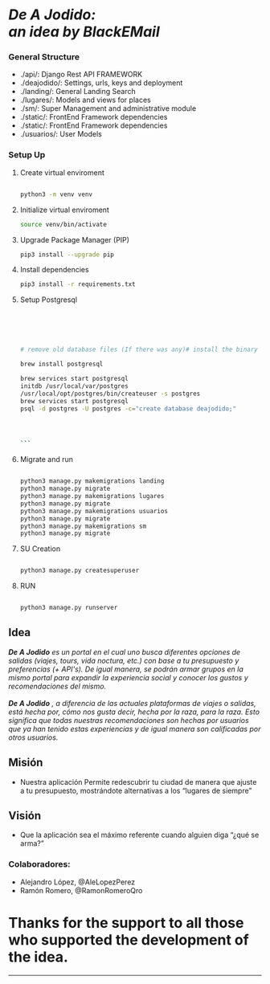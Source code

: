 
# _De A Jodido:_<br>_an idea by BlackEMail_


### General Structure

* ./api/: Django Rest API FRAMEWORK
* ./deajodido/: Settings, urls, keys and deployment
* ./landing/: General Landing Search
* ./lugares/: Models and views for places
* ./sm/: Super Management and administrative module
* ./static/: FrontEnd Framework dependencies
* ./static/: FrontEnd Framework dependencies
* ./usuarios/: User Models

### Setup Up

1. Create virtual enviroment

    ``` bash

    python3 -m venv venv

    ```
2. Initialize  virtual enviroment

    ``` bash
    source venv/bin/activate
 
    ```
3. Upgrade Package Manager (PIP) 

    ``` bash
    pip3 install --upgrade pip
 
    ```
4. Install dependencies

    ``` bash
    pip3 install -r requirements.txt
 
    ```
5. Setup Postgresql

    ```` bash
   




    # remove old database files (If there was any)# install the binary

    brew install postgresql

    brew services start postgresql
    initdb /usr/local/var/postgres
    /usr/local/opt/postgres/bin/createuser -s postgres
    brew services start postgresql
    psql -d postgres -U postgres -c="create database deajodido;"
    



    ```

6. Migrate and run

    ``` bash

    python3 manage.py makemigrations landing
    python3 manage.py migrate
    python3 manage.py makemigrations lugares
    python3 manage.py migrate
    python3 manage.py makemigrations usuarios
    python3 manage.py migrate
    python3 manage.py makemigrations sm
    python3 manage.py migrate
    ```

7. SU Creation

    ``` bash

    python3 manage.py createsuperuser

    ```


7. RUN

    ``` bash

    python3 manage.py runserver

    ```
## Idea

_**De A Jodido** es un portal en el cual uno busca diferentes opciones de salidas (viajes, tours, vida noctura, etc.) con base a tu presupuesto y preferencias (+ API's). De igual manera, se podrán armar grupos en la mismo portal para expandir la experiencia social y conocer los gustos y recomendaciones del mismo. <br><br>**De A Jodido** ,  a diferencia de las actuales plataformas de viajes o salidas, está hecha por, cómo nos gusta decir, hecha por la raza, para la raza. Esto significa que todas nuestras recomendaciones son hechas por usuarios que ya han tenido estas experiencias y de igual manera son calificadas por otros usuarios._

## Misión

* Nuestra aplicación Permite redescubrir tu ciudad de manera que ajuste a tu presupuesto, mostrándote alternativas a los “lugares de siempre”

## Visión

* Que la aplicación sea el máximo referente cuando alguien diga “¿qué se arma?”


### Colaboradores:

* Alejandro López, @AleLopezPerez
* Ramón Romero, @RamonRomeroQro

# Thanks for the support to all those who supported the development of the idea.

----
